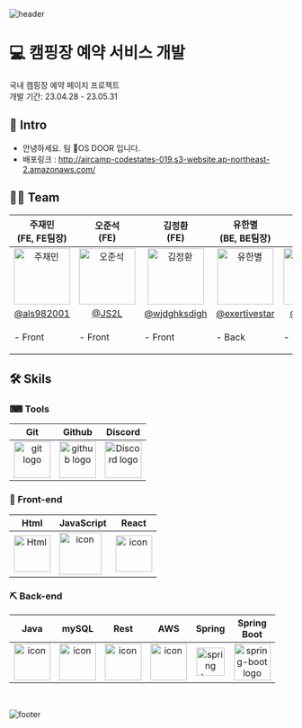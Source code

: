 ![header](https://capsule-render.vercel.app/api?type=waving&color=gradient&text=OS%20DOOR&height=350&fontSize=100&animation=twinkling)

# 💻 캠핑장 예약 서비스 개발

국내 캠핑장 예약 페이지 프로젝트<br>
개발 기간: 23.04.28 - 23.05.31

## 🐣 Intro
- 안녕하세요. 팀 🚪OS DOOR 입니다.
- 배포링크 : http://aircamp-codestates-019.s3-website.ap-northeast-2.amazonaws.com/

## 👩‍💻 Team
| 주재민<br>(FE, FE팀장) | 오준석<br>(FE) | 김정환<br>(FE) | 유한별<br>(BE, BE팀장) | 조현우<br>(BE) | 변상현<br>(BE) |
| :---: | :---: | :---: | :---: | :---: | :---: |
| <img alt="주재민" src="https://avatars.githubusercontent.com/u/69967974?v=4" height="100" width="100"> | <img alt="오준석" src="https://avatars.githubusercontent.com/u/84076925?v=4" height="100" width="100"> | <img alt="김정환" src="https://avatars.githubusercontent.com/u/78897615?v=4" height="100" width="100"> | <img alt="유한별" src="https://avatars.githubusercontent.com/u/120434232?v=4" height="100" width="100"> | <img alt="조현우" src="https://avatars.githubusercontent.com/u/108291609?v=4" height="100" width="100"> |<img alt="변상현" src="https://avatars.githubusercontent.com/u/103120984?v=4" height="100" width="100"> |
| [@als982001](https://github.com/als982001) |   [@JS2L](https://github.com/JS2L) | [@wjdghksdigh](https://github.com/wjdghksdigh) | [@exertivestar](https://github.com/exertivestar) | [@mikiehw](https://github.com/mikiehw) |[@SHyeonCoding](https://github.com/SHyeonCoding) |
|<p align="left">- Front </p> | <p align="left">- Front </p>| <p align="left">- Front </p> | <p align="left">- Back </p> | <p align="left">- Back </p>| <p align="left">- Back </p>|

## 🛠 Skils

### ⌨ Tools
| Git | Github | Discord |
| :---: | :---: | :---: |
| <img alt="git logo" src="https://git-scm.com/images/logos/logomark-orange@2x.png" width="65" height="65" > | <img alt="github logo" src="https://github.githubassets.com/images/modules/logos_page/GitHub-Mark.png" width="65" height="65"> | <img alt="Discord logo" src="https://assets-global.website-files.com/6257adef93867e50d84d30e2/62595384e89d1d54d704ece7_3437c10597c1526c3dbd98c737c2bcae.svg" height="65" width="65"> |
### 🔨 Front-end
| Html | JavaScript | React |
| :---: | :---: | :---: |
| <img alt="Html" src ="https://upload.wikimedia.org/wikipedia/commons/thumb/6/61/HTML5_logo_and_wordmark.svg/440px-HTML5_logo_and_wordmark.svg.png" width="65" height="65" /> | <div style="display: flex; align-items: flex-start;"><img src="https://techstack-generator.vercel.app/js-icon.svg" alt="icon" width="75" height="75" /></div> | <div style="display: flex; align-items: flex-start;"><img src="https://techstack-generator.vercel.app/react-icon.svg" alt="icon" width="65" height="65" /></div> |

### ⛏ Back-end
| Java | mySQL | Rest | AWS | Spring | Spring<br>Boot |
| :---: | :---: | :---: | :---: | :---: | :---: |
| <div style="display: flex; align-items: flex-start;"><img src="https://techstack-generator.vercel.app/java-icon.svg" alt="icon" width="65" height="65" /></div> | <div style="display: flex; align-items: flex-start;"><img src="https://techstack-generator.vercel.app/mysql-icon.svg" alt="icon" width="65" height="65" /></div> | <div style="display: flex; align-items: flex-start;"><img src="https://techstack-generator.vercel.app/restapi-icon.svg" alt="icon" width="65" height="65" /></div> | <div style="display: flex; align-items: flex-start;"><img src="https://techstack-generator.vercel.app/aws-icon.svg" alt="icon" width="65" height="65" /></div> | <img alt="spring logo" src="https://www.vectorlogo.zone/logos/springio/springio-icon.svg" height="50" width="50" > | <img alt="spring-boot logo" src="https://t1.daumcdn.net/cfile/tistory/27034D4F58E660F616" width="65" height="65" > |
<br/>

![footer](https://capsule-render.vercel.app/api?type=waving&color=gradient&height=250&animation=twinkling&section=footer)

